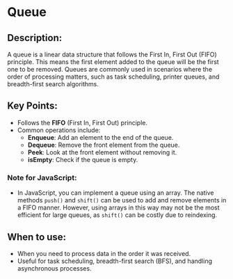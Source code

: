# Queue

## Description:

A queue is a linear data structure that follows the First In, First Out (FIFO) principle. This means the first element
added to the queue will be the first one to be removed. Queues are commonly used in scenarios where the order of
processing matters, such as task scheduling, printer queues, and breadth-first search algorithms.

## Key Points:

- Follows the **FIFO** (First In, First Out) principle.
- Common operations include:
    - **Enqueue**: Add an element to the end of the queue.
    - **Dequeue**: Remove the front element from the queue.
    - **Peek**: Look at the front element without removing it.
    - **isEmpty**: Check if the queue is empty.

### Note for JavaScript:

- In JavaScript, you can implement a queue using an array. The native methods `push()` and `shift()` can be used to add
  and remove elements in a FIFO manner. However, using arrays in this way may not be the most efficient for large
  queues, as `shift()` can be costly due to reindexing.

## When to use:

- When you need to process data in the order it was received.
- Useful for task scheduling, breadth-first search (BFS), and handling asynchronous processes.

